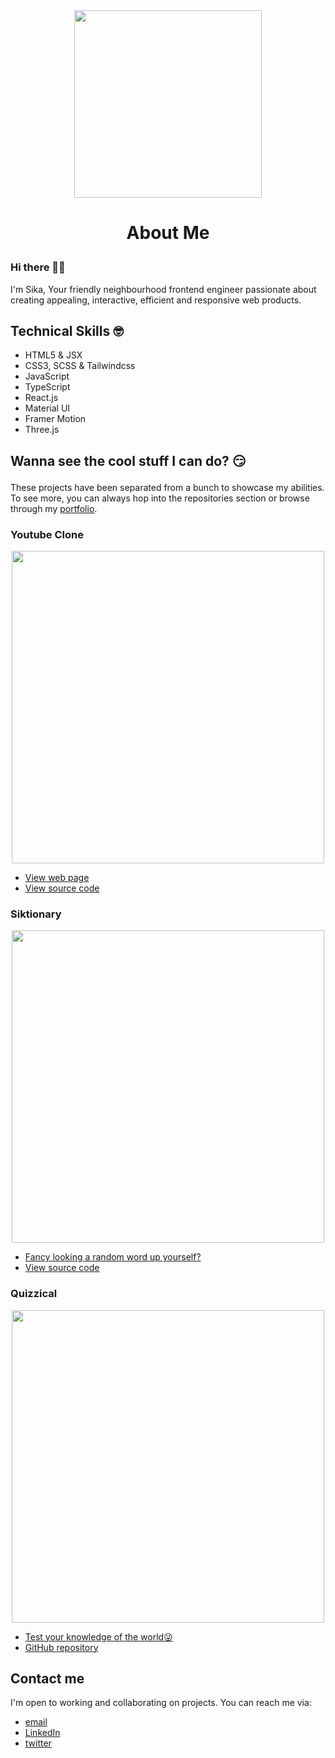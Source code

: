 <div align="center"><img width=300px src="https://user-images.githubusercontent.com/120806295/230746442-9a06f59d-2101-4562-a882-8faf09911fe9.png" /></div>

# <p align="center">About Me</p>
### Hi there 🤙👋

I'm Sika, Your friendly neighbourhood frontend engineer passionate about creating appealing, interactive, efficient and responsive web products.

## Technical Skills 🤓
- HTML5 & JSX
- CSS3, SCSS & Tailwindcss
- JavaScript
- TypeScript
- React.js
- Material UI
- Framer Motion
- Three.js

## <p align="left">Wanna see the cool stuff I can do? 😏</p>
These projects have been separated from a bunch to showcase my abilities. To see more, you can always hop into the repositories section or browse through my [portfolio](https://nsikakthomas.netlify.app).

### Youtube Clone
<div align="center"><img width=500 src="https://user-images.githubusercontent.com/120806295/230747145-e268bae1-6e89-45e7-a24e-b03628852513.png" /></div>

- [View web page](https://yt-clone-by-sika.netlify.app) 
- [View source code](https://github.com/sika-007/youtube-clone)

### Siktionary
<div align="center"><img width=500 src="https://user-images.githubusercontent.com/120806295/230747409-9d91cc7c-fd5d-4d33-9deb-dac49a55f489.png" /></div>

- [Fancy looking a random word up yourself?](https://siktionary.netlify.app)
- [View source code](https://github.com/sika-007/siktionary)

### Quizzical
<div align="center"><img width=500 src="https://user-images.githubusercontent.com/120806295/230902477-b156bf19-24a9-4b8a-8105-debf5586eb11.png" /></div>

- [Test your knowledge of the world😜](https://quizzical-application.netlify.app/)
- [GitHub repository](https://github.com/sika-007/quizzical-app)


## Contact me

I'm open to working and collaborating on projects. You can reach me via: 
- [email](mailto:nsikakthomas102@gmail.com)
- [LinkedIn](https://www.linkedin.com/in/dev-sika/)
- [twitter](https://twitter.com/Un_sika)


<!---
sika-007/sika-007 is a ✨ special ✨ repository because its `README.md` (this file) appears on your GitHub profile.
You can click the Preview link to take a look at your changes.
--->
